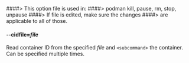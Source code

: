 ####> This option file is used in:
####> podman kill, pause, rm, stop, unpause
####> If file is edited, make sure the changes
####> are applicable to all of those.

#### **--cidfile**=_file_

Read container ID from the specified _file_ and `<subcommand>` the container.
Can be specified multiple times.
